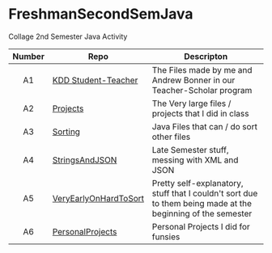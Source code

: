 # FreshmanSecondSemJava
Collage 2nd Semester Java Activity

|Number|Repo|Descripton|
|:-----:|--------|------------|
|A1|[KDD Student-Teacher](https://github.com/Smokinghalo8/FreshmanSecondSemJava/tree/main/KDD%20Student-Teacher/KDD)|The Files made by me and Andrew Bonner in our Teacher-Scholar program|
|A2|[Projects](https://github.com/Smokinghalo8/FreshmanSecondSemJava/tree/main/Projects)|The Very large files / projects that I did in class|
|A3|[Sorting](https://github.com/Smokinghalo8/FreshmanSecondSemJava/tree/main/Sorting)|Java Files that can / do sort other files|
|A4|[StringsAndJSON](https://github.com/Smokinghalo8/FreshmanSecondSemJava/tree/main/StringsAndJSON)|Late Semester stuff, messing with XML and JSON|
|A5|[VeryEarlyOnHardToSort](https://github.com/Smokinghalo8/FreshmanSecondSemJava/tree/main/VeryEarlyOnHardToSort)|Pretty self-explanatory, stuff that I couldn't sort due to them being made at the beginning of the semester|
|A6|[PersonalProjects](https://github.com/Smokinghalo8/FreshmanSecondSemJava/tree/main/PersonalProjects)|Personal Projects I did for funsies|

